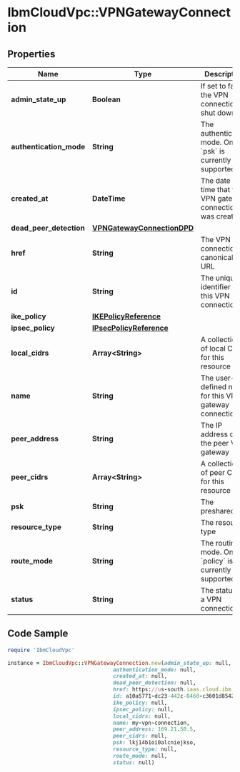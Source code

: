# IbmCloudVpc::VPNGatewayConnection

## Properties

Name | Type | Description | Notes
------------ | ------------- | ------------- | -------------
**admin_state_up** | **Boolean** | If set to false, the VPN connection is shut down | [default to true]
**authentication_mode** | **String** | The authentication mode. Only &#x60;psk&#x60; is currently supported. | 
**created_at** | **DateTime** | The date and time that this VPN gateway connection was created | 
**dead_peer_detection** | [**VPNGatewayConnectionDPD**](VPNGatewayConnectionDPD.md) |  | 
**href** | **String** | The VPN connection&#39;s canonical URL | 
**id** | **String** | The unique identifier for this VPN connection | 
**ike_policy** | [**IKEPolicyReference**](IKEPolicyReference.md) |  | [optional] 
**ipsec_policy** | [**IPsecPolicyReference**](IPsecPolicyReference.md) |  | [optional] 
**local_cidrs** | **Array&lt;String&gt;** | A collection of local CIDRs for this resource | 
**name** | **String** | The user-defined name for this VPN gateway connection | 
**peer_address** | **String** | The IP address of the peer VPN gateway | 
**peer_cidrs** | **Array&lt;String&gt;** | A collection of peer CIDRs for this resource | 
**psk** | **String** | The preshared key | 
**resource_type** | **String** | The resource type | 
**route_mode** | **String** | The routing mode. Only &#x60;policy&#x60; is currently supported. | 
**status** | **String** | The status of a VPN connection | 

## Code Sample

```ruby
require 'IbmCloudVpc'

instance = IbmCloudVpc::VPNGatewayConnection.new(admin_state_up: null,
                                 authentication_mode: null,
                                 created_at: null,
                                 dead_peer_detection: null,
                                 href: https://us-south.iaas.cloud.ibm.com/v1/vpn_gateways/ddf51bec-3424-11e8-b467-0ed5f89f718b/connections/93487806-7743-4c46-81d6-72869883ea0b,
                                 id: a10a5771-dc23-442c-8460-c3601d8542f7,
                                 ike_policy: null,
                                 ipsec_policy: null,
                                 local_cidrs: null,
                                 name: my-vpn-connection,
                                 peer_address: 169.21.50.5,
                                 peer_cidrs: null,
                                 psk: lkj14b1oi0alcniejkso,
                                 resource_type: null,
                                 route_mode: null,
                                 status: null)
```


